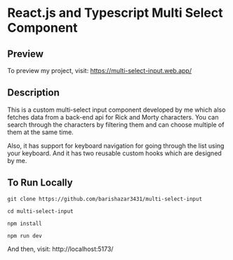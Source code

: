 # React.js and Typescript Multi Select Component

## Preview

To preview my project, visit: https://multi-select-input.web.app/

## Description

This is a custom multi-select input component developed by me which also fetches data from a back-end api for Rick and Morty characters. You can search through the characters by filtering them and can choose multiple of them at the same time.

Also, it has support for keyboard navigation for going through the list using your keyboard. And it has two reusable custom hooks which are designed by me.

## To Run Locally

```
git clone https://github.com/barishazar3431/multi-select-input

cd multi-select-input

npm install

npm run dev
```

And then, visit: http://localhost:5173/
